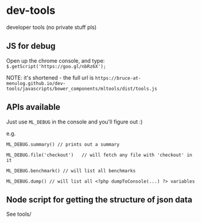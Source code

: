# dev-tools
developer tools (no private stuff pls)

## JS for debug

Open up the chrome console, and type:
`$.getScript('https://goo.gl/nbRz6X');`

NOTE: it's shortened - the full url is `https://bruce-at-menulog.github.io/dev-tools/javascripts/bower_components/mltools/dist/tools.js`

## APIs available

Just use `ML_DEBUG` in the console and you'll figure out :)
 
e.g.
```
ML_DEBUG.summary() // prints out a summary

ML_DEBUG.file('checkout')   // will fetch any file with 'checkout' in it

ML_DEBUG.benchmark() // will list all benchmarks

ML_DEBUG.dump() // will list all <?php dumpToConsole(...) ?> variables
```
## Node script for getting the structure of json data

See tools/
